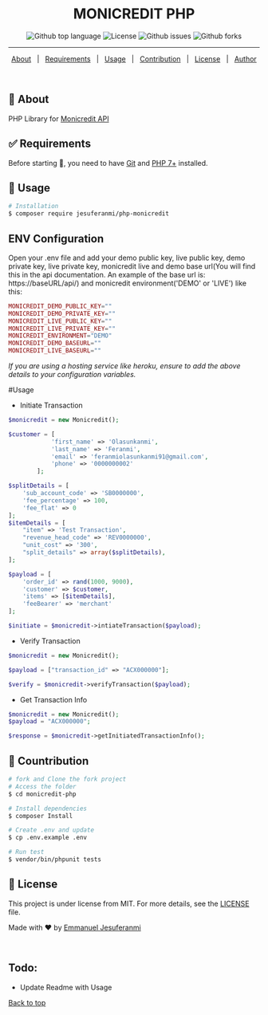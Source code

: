 <h1 align="center">MONICREDIT PHP</h1>

<p align="center">
  <img alt="Github top language" src="https://img.shields.io/github/languages/top/feranmiemmanuel/php-monicredit?color=56BEB8">

  <img alt="License" src="https://img.shields.io/github/license/feranmiemmanuel/php-monicredit?color=56BEB8">

  <img alt="Github issues" src="https://img.shields.io/github/issues/feranmiemmanuel/php-monicredit?color=56BEB8" />

  <img alt="Github forks" src="https://img.shields.io/github/forks/feranmiemmanuel/php-monicredit?color=56BEB8" />

</p>

<hr>

<p align="center">
  <a href="#dart-about">About</a> &#xa0; | &#xa0; 
  <a href="#white_check_mark-requirements">Requirements</a> &#xa0; | &#xa0;
  <a href="#checkered_flag-usage">Usage</a> &#xa0; | &#xa0;
  <a href="#hammer-contribution">Contribution</a> &#xa0; | &#xa0;
  <a href="#memo-license">License</a> &#xa0; | &#xa0;
  <a href="https://github.com/feranmiemmanuel" target="_blank">Author</a>
</p>

<br>

## :dart: About ##

PHP Library for [Monicredit API](https://monicredit.gitbook.io/mc-api/)

## :white_check_mark: Requirements ##

Before starting :checkered_flag:, you need to have [Git](https://git-scm.com) and [PHP 7+](https://php.net/) installed.

## :checkered_flag: Usage ##

```bash
# Installation
$ composer require jesuferanmi/php-monicredit
```

## ENV Configuration

Open your .env file and add your demo public key, live public key, demo private key, live private key, monicredit live and demo base url(You will find this in the api documentation. An example of the base url is: https://baseURL/api/) and monicredit environment('DEMO' or 'LIVE') like this:

```php
MONICREDIT_DEMO_PUBLIC_KEY=""
MONICREDIT_DEMO_PRIVATE_KEY=""
MONICREDIT_LIVE_PUBLIC_KEY=""
MONICREDIT_LIVE_PRIVATE_KEY=""
MONICREDIT_ENVIRONMENT="DEMO"
MONICREDIT_DEMO_BASEURL=""
MONICREDIT_LIVE_BASEURL=""
```
*If you are using a hosting service like heroku, ensure to add the above details to your configuration variables.*

#Usage

- Initiate Transaction
```php
$monicredit = new Monicredit();

$customer = [
            'first_name' => 'Olasunkanmi',
            'last_name' => 'Feranmi',
            'email' => 'feranmiolasunkanmi91@gmail.com',
            'phone' => '0000000002'
        ];

$splitDetails = [
    'sub_account_code' => 'SB0000000',
    'fee_percentage' => 100,
    'fee_flat' => 0
];
$itemDetails = [
    "item" => 'Test Transaction',
    "revenue_head_code" => 'REV0000000',
    "unit_cost" => '300',
    "split_details" => array($splitDetails),
];

$payload = [
    'order_id' => rand(1000, 9000),
    'customer' => $customer,
    'items' => [$itemDetails],
    'feeBearer' => 'merchant'
];

$initiate = $monicredit->intiateTransaction($payload);
```

- Verify Transaction
```php
$monicredit = new Monicredit();

$payload = ["transaction_id" => "ACX000000"];

$verify = $monicredit->verifyTransaction($payload);
```

- Get Transaction Info
```php
$monicredit = new Monicredit();
$payload = "ACX000000";

$response = $monicredit->getInitiatedTransactionInfo();
```
<!-- 
- Available Methods 
```php
$monicredit = new Monicredit();


``` -->


## :hammer: Countribution

```bash
# fork and Clone the fork project
# Access the folder
$ cd monicredit-php

# Install dependencies
$ composer Install

# Create .env and update
$ cp .env.example .env

# Run test
$ vendor/bin/phpunit tests

```

## :memo: License ##

This project is under license from MIT. For more details, see the [LICENSE](LICENSE.md) file.

Made with :heart: by <a href="https://github.com/feranmiemmanuel" target="_blank">Emmanuel Jesuferanmi</a>

&#xa0;

## Todo:

- Update Readme with Usage

<a href="#top">Back to top</a>
